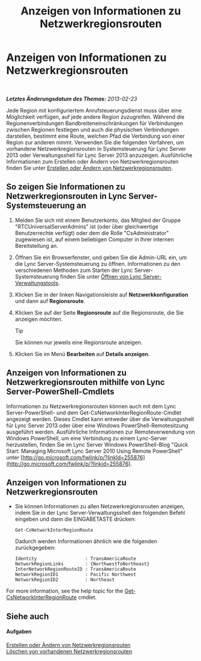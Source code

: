 ﻿---
title: Anzeigen von Informationen zu Netzwerkregionsrouten
TOCTitle: Anzeigen von Informationen zu Netzwerkregionsrouten
ms:assetid: 34dd9fa3-e695-4680-b244-3019298b5009
ms:mtpsurl: https://technet.microsoft.com/de-de/library/JJ688021(v=OCS.15)
ms:contentKeyID: 49890703
ms.date: 05/19/2016
mtps_version: v=OCS.15
ms.translationtype: HT
---

# Anzeigen von Informationen zu Netzwerkregionsrouten

 

_**Letztes Änderungsdatum des Themas:** 2013-02-23_

Jede Region mit konfiguriertem Anrufsteuerungsdienst muss über eine Möglichkeit verfügen, auf jede andere Region zuzugreifen. Während die Regionenverbindungen Bandbreiteneinschränkungen für Verbindungen zwischen Regionen festlegen und auch die physischen Verbindungen darstellen, bestimmt eine Route, welchen Pfad die Verbindung von einer Region zur anderen nimmt. Verwenden Sie die folgenden Verfahren, um vorhandene Netzwerkregionsrouten in Systemsteuerung für Lync Server 2013 oder Verwaltungsshell für Lync Server 2013 anzuzeigen. Ausführliche Informationen zum Erstellen oder Ändern von Netzwerkregionsrouten finden Sie unter [Erstellen oder Ändern von Netzwerkregionsrouten](lync-server-2013-creating-or-modifying-network-region-routes.md).

## So zeigen Sie Informationen zu Netzwerkregionsrouten in Lync Server-Systemsteuerung an

1.  Melden Sie sich mit einem Benutzerkonto, das Mitglied der Gruppe "RTCUniversalServerAdmins" ist (oder über gleichwertige Benutzerrechte verfügt) oder dem die Rolle "CsAdministrator" zugewiesen ist, auf einem beliebigen Computer in Ihrer internen Bereitstellung an.

2.  Öffnen Sie ein Browserfenster, und geben Sie die Admin-URL ein, um die Lync Server-Systemsteuerung zu öffnen. Informationen zu den verschiedenen Methoden zum Starten der Lync Server-Systemsteuerung finden Sie unter [Öffnen von Lync Server-Verwaltungstools](lync-server-2013-open-lync-server-administrative-tools.md).

3.  Klicken Sie in der linken Navigationsleiste auf **Netzwerkkonfiguration** und dann auf **Regionsroute**.

4.  Klicken Sie auf der Seite **Regionsroute** auf die Regionsroute, die Sie anzeigen möchten.
    

    > [!TIP]
    > Sie können nur jeweils eine Regionsroute anzeigen.



5.  Klicken Sie im Menü **Bearbeiten** auf **Details anzeigen**.

## Anzeigen von Informationen zu Netzwerkregionsrouten mithilfe von Lync Server-PowerShell-Cmdlets

Informationen zu Netzwerkregionsrouten können auch mit dem Lync Server-PowerShell- und dem Get-CsNetworkInterRegionRoute-Cmdlet angezeigt werden. Dieses Cmdlet kann entweder über die Verwaltungsshell für Lync Server 2013 oder über eine Windows PowerShell-Remotesitzung ausgeführt werden. Ausführliche Informationen zur Remoteverwendung von Windows PowerShell, um eine Verbindung zu einem Lync-Server herzustellen, finden Sie im Lync Server Windows PowerShell-Blog "Quick Start: Managing Microsoft Lync Server 2010 Using Remote PowerShell" unter [http://go.microsoft.com/fwlink/p/?linkId=255876](http://go.microsoft.com/fwlink/p/?linkid=255876).

## Anzeigen von Informationen zu Netzwerkregionsrouten

  - Sie können Informationen zu allen Netzwerkregionsrouten anzeigen, indem Sie in der Lync Server-Verwaltungsshell den folgenden Befehl eingeben und dann die EINGABETASTE drücken:
    
        Get-CsNetworkInterRegionRoute
    
    Dadurch werden Informationen ähnlich wie die folgenden zurückgegeben:
    
        Identity                  : TransAmericaRoute
        NetworkRegionLinks        : {NorthwestToNortheast}
        InterNetworkRegionRouteID : TransAmericaRoute
        NetworkRegionID1          : Pacific Northwest
        NetworkRegionID2          : Northeast

For more information, see the help topic for the [Get-CsNetworkInterRegionRoute](https://docs.microsoft.com/en-us/powershell/module/skype/Get-CsNetworkInterRegionRoute) cmdlet.

## Siehe auch

#### Aufgaben

[Erstellen oder Ändern von Netzwerkregionsrouten](lync-server-2013-creating-or-modifying-network-region-routes.md)  
[Löschen von vorhandenen Netzwerkregionsrouten](lync-server-2013-deleting-existing-network-region-routes.md)

